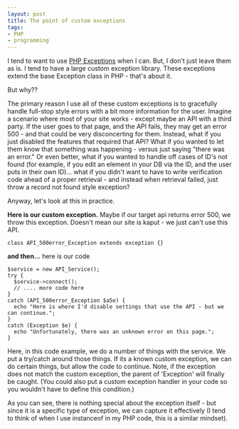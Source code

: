 ```yaml
---
layout: post
title: The point of custom exceptions
tags:
- PHP
- programming
---
```

I tend to want to use [PHP Exceptions](http://us.php.net/manual/en/language.exceptions.php) when I can.  But, I don't just leave them as is.  I tend to have a large custom exception library.  These exceptions extend the base Exception class in PHP - that's about it.

But why??

The primary reason I use all of these custom exceptions is to gracefully handle full-stop style errors with a bit more information for the user.  Imagine a scenario where most of your site works - except maybe an API with a third party.  If the user goes to that page, and the API fails, they may get an error 500 - and that could be very disconcerting for them.  Instead, what if you just disabled the features that required that API?  What if you wanted to let them know that something was happening - versus just saying "there was an error."  Or even better, what if you wanted to handle off cases of ID's not found (for example, if you edit an element in your DB via the ID, and the user puts in their own ID)... what if you didn't want to have to write verification code ahead of a proper retrieval - and instead when retrieval failed, just throw a record not found style exception?

Anyway, let's look at this in practice.

**Here is our custom exception.**  Maybe if our target api returns error 500, we throw this exception.  Doesn't mean our site is kaput - we just can't use this API.

```php?start_inline=1
class API_500error_Exception extends exception {}
```

**and then...** here is our code
    
```php?start_inline=1
$service = new API_Service();
try {
  $service->connect();
  // .... more code here
}
catch (API_500error_Exception $a5e) {
  echo "Here is where I'd disable settings that use the API - but we can continue.";
}
catch (Exception $e) {
  echo "Unfortunately, there was an unknown error on this page.";
}
```

Here, in this code example, we do a number of things with the service.  We put a try/catch around those things.  If its a known custom exception, we can do certain things, but allow the code to continue.  Note, if the exception does not match the custom exception, the parent of 'Exception' will finally be caught. (You could also put a custom exception handler in your code so you wouldn't have to define this condition.)

As you can see, there is nothing special about the exception itself - but since it is a specific type of exception, we can capture it effectively (I tend to think of when I use instanceof in my PHP code, this is a similar mindset).  

